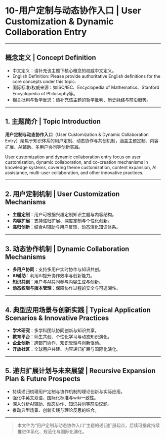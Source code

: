 # 10-用户定制与动态协作入口 | User Customization & Dynamic Collaboration Entry

---

## 概念定义 | Concept Definition

- 中文定义：请补充该主题下核心概念的权威中文定义。
- English Definition: Please provide authoritative English definitions for the core concepts under this topic.
- 国际标准/权威来源：如ISO/IEC、Encyclopedia of Mathematics、Stanford Encyclopedia of Philosophy等。
- 相关批判与哲学反思：请补充该主题的哲学批判、历史脉络与前沿趋势。

---

## 1. 主题简介 | Topic Introduction

**用户定制与动态协作入口**（User Customization & Dynamic Collaboration Entry）聚焦于知识体系的用户定制、动态协作与共创机制，涵盖主题定制、内容扩展、AI辅助、多用户协同等创新实践。

User customization and dynamic collaboration entry focus on user customization, dynamic collaboration, and co-creation mechanisms in knowledge systems, covering theme customization, content expansion, AI assistance, multi-user collaboration, and other innovative practices.

---

## 2. 用户定制机制 | User Customization Mechanisms

- **主题定制**：用户可根据兴趣定制知识主题与内容结构。
- **内容扩展**：支持递归扩展、深度定制与个性化创新。
- **递归创新**：结合AI辅助与用户反馈，动态演化知识体系。

---

## 3. 动态协作机制 | Dynamic Collaboration Mechanisms

- **多用户协同**：支持多用户实时协作与知识共创。
- **AI辅助**：利用AI提升协作效率与创新能力。
- **知识共创**：用户与AI共同参与内容生成与创新。
- **动态权限与版本管理**：保障协作过程的安全与可追溯性。

---

## 4. 典型应用场景与创新实践 | Typical Application Scenarios & Innovative Practices

- **学术研究**：多学科团队协同创新与知识共享。
- **教育平台**：师生共创、个性化学习与动态知识演化。
- **企业创新**：跨部门协作、知识管理与创新驱动。
- **开放社区**：全球用户共建、内容递归扩展与国际化演化。

---

## 5. 递归扩展计划与未来展望 | Recursive Expansion Plan & Future Prospects

- 持续递归梳理用户定制与协作机制的理论创新与实际应用。
- 强化中英文双语、国际化标准与wiki一致性。
- 深入分析AI辅助、动态协作、知识共创等前沿议题。
- 推动典型场景、创新实践与理论反思的结合。

---

> 本文件为“用户定制与动态协作入口”主题的递归扩展起点，后续可据此持续推进体系化、规范化与国际化演化。
